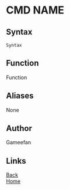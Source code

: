 # CMD NAME
## Syntax
```Syntax```
## Function
Function
## Aliases
None
## Author
Gameefan
## Links
[Back](https://gameefan.github.io/AIOShell/commands)<br/>
[Home](https://gameefan.github.io/AIOShell/)<br/>
